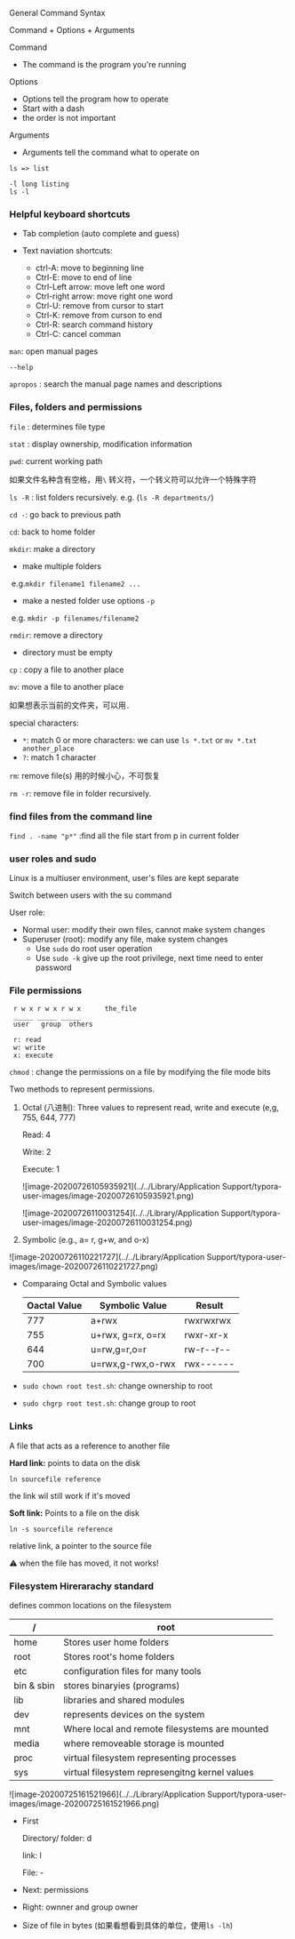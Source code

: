 General Command Syntax



Command + Options + Arguments

Command 

- The command is the program you're running

Options 

- Options tell the program how to operate
- Start with a dash
- the order is not important

Arguments

- Arguments tell the command what to operate on





```
ls => list

-l long listing 
ls -l

```



### Helpful keyboard shortcuts

- Tab completion (auto complete and guess)

- Text naviation shortcuts:
  - ctrl-A: move to beginning line
  - Ctrl-E: move to end of line
  - Ctrl-Left arrow: move left one word
  - Ctrl-right arrow: move right one word
  - Ctrl-U: remove from cursor to start
  - Ctrl-K: remove from curson to end
  - Ctrl-R: search command history
  - Ctrl-C: cancel comman

`man`: open manual pages

`--help`

`apropos` :  search the manual page names and descriptions





### Files, folders and permissions

`file` : determines file type

`stat` : display ownership, modification information

`pwd`: current working path

如果文件名种含有空格，用`\` 转义符，一个转义符可以允许一个特殊字符

`ls -R` : list folders recursively. e.g. (`ls -R departments/`)

`cd -`: go back to previous path

`cd`: back to home folder

`mkdir`: make a directory

- make multiple folders

​	e.g.`mkdir filename1 filename2 ...`

- make a nested folder use options `-p`

​    e.g. `mkdir -p filenames/filename2`

`rmdir`: remove a directory

- directory must be empty

`cp` : copy a file to another place

`mv`: move a file to another place

如果想表示当前的文件夹，可以用`.`

special characters:

- `*`: match 0 or more characters: we can use `ls *.txt` or `mv *.txt another_place`
- `?`: match 1 character



`rm`: remove file(s) 用的时候小心，不可恢复

`rm -r`: remove file in folder recursively.



### find files from the command line

`find . -name "p*"` :find all the file start from p in current folder



### user roles and sudo

Linux is a multiuser environment, user's files are kept separate

Switch between users with the su command

User role:

- Normal user: modify their own files, cannot make system changes
- Superuser (root): modify any file, make system changes
  - Use `sudo` do root user operation
  - Use `sudo -k` give up the root privilege, next time need to enter password



### File permissions

```
 r w x r w x r w x      the_file
 _____ _____ _____
 user   group  others
 
 r: read
 w: write
 x: execute
```

`chmod` : change the permissions on a file by modifying the file mode bits

Two methods to represent permissions.

1. Octal (八进制): Three values to represent read, write and execute (e,g, 755, 644, 777)

   Read: 4

   Write: 2

   Execute: 1

   ![image-20200726105935921](../../Library/Application Support/typora-user-images/image-20200726105935921.png)

   ![image-20200726110031254](../../Library/Application Support/typora-user-images/image-20200726110031254.png)



2. Symbolic (e.g., a= r, g+w, and o-x)

![image-20200726110221727](../../Library/Application Support/typora-user-images/image-20200726110221727.png)



- Comparaing Octal and Symbolic values

  | Oactal Value | Symbolic Value    | Result    |
  | ------------ | ----------------- | --------- |
  | 777          | a+rwx             | rwxrwxrwx |
  | 755          | u+rwx, g=rx, o=rx | rwxr-xr-x |
  | 644          | u=rw,g=r,o=r      | rw-r--r-- |
  | 700          | u=rwx,g-rwx,o-rwx | rwx------ |

- `sudo chown root test.sh`: change ownership to root

- `sudo chgrp root test.sh`: change group to root



### Links

A file that acts as a reference to another file

**Hard link:** points to data on the disk

```
ln sourcefile reference
```

the link wil still work if it's moved



**Soft link:** Points to a file on the disk

```
ln -s sourcefile reference
```

relative link, a pointer to the source file

⚠️ when the file has moved, it not works!



### Filesystem Hirerarachy standard

defines common locations on the filesystem

| /          | root                                           |
| ---------- | ---------------------------------------------- |
| home       | Stores user home folders                       |
| root       | Stores root's home folders                     |
| etc        | configuration files for many tools             |
| bin & sbin | stores binaryies (programs)                    |
| lib        | libraries and shared modules                   |
| dev        | represents devices on the system               |
| mnt        | Where local and remote filesystems are mounted |
| media      | where removeable storage is mounted            |
| proc       | virtual filesystem representing processes      |
| sys        | virtual filesystem represengitng kernel values |



![image-20200725161521966](../../Library/Application Support/typora-user-images/image-20200725161521966.png)

- First

  Directory/ folder: d

  link: l

  File: -

  

- Next: permissions
- Right: ownner and group owner
- Size of file in bytes (如果看想看到具体的单位，使用`ls -lh`)